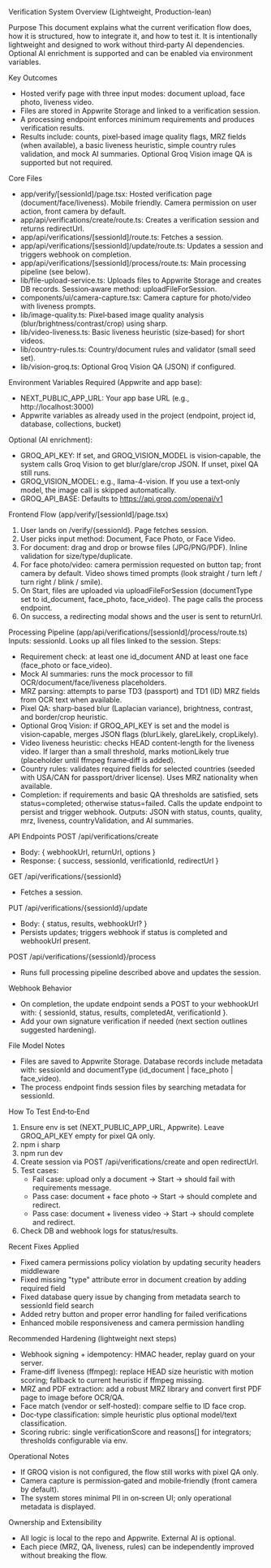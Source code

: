 Verification System Overview (Lightweight, Production-lean)

Purpose
This document explains what the current verification flow does, how it is structured, how to integrate it, and how to test it. It is intentionally lightweight and designed to work without third‑party AI dependencies. Optional AI enrichment is supported and can be enabled via environment variables.

Key Outcomes
- Hosted verify page with three input modes: document upload, face photo, liveness video.
- Files are stored in Appwrite Storage and linked to a verification session.
- A processing endpoint enforces minimum requirements and produces verification results.
- Results include: counts, pixel‑based image quality flags, MRZ fields (when available), a basic liveness heuristic, simple country rules validation, and mock AI summaries. Optional Groq Vision image QA is supported but not required.

Core Files
- app/verify/[sessionId]/page.tsx: Hosted verification page (document/face/liveness). Mobile friendly. Camera permission on user action, front camera by default.
- app/api/verifications/create/route.ts: Creates a verification session and returns redirectUrl.
- app/api/verifications/[sessionId]/route.ts: Fetches a session.
- app/api/verifications/[sessionId]/update/route.ts: Updates a session and triggers webhook on completion.
- app/api/verifications/[sessionId]/process/route.ts: Main processing pipeline (see below).
- lib/file-upload-service.ts: Uploads files to Appwrite Storage and creates DB records. Session‑aware method: uploadFileForSession.
- components/ui/camera-capture.tsx: Camera capture for photo/video with liveness prompts.
- lib/image-quality.ts: Pixel‑based image quality analysis (blur/brightness/contrast/crop) using sharp.
- lib/video-liveness.ts: Basic liveness heuristic (size‑based) for short videos.
- lib/country-rules.ts: Country/document rules and validator (small seed set).
- lib/vision-groq.ts: Optional Groq Vision QA (JSON) if configured.

Environment Variables
Required (Appwrite and app base):
- NEXT_PUBLIC_APP_URL: Your app base URL (e.g., http://localhost:3000)
- Appwrite variables as already used in the project (endpoint, project id, database, collections, bucket)

Optional (AI enrichment):
- GROQ_API_KEY: If set, and GROQ_VISION_MODEL is vision‑capable, the system calls Groq Vision to get blur/glare/crop JSON. If unset, pixel QA still runs.
- GROQ_VISION_MODEL: e.g., llama-4-vision. If you use a text‑only model, the image call is skipped automatically.
- GROQ_API_BASE: Defaults to https://api.groq.com/openai/v1

Frontend Flow (app/verify/[sessionId]/page.tsx)
1) User lands on /verify/{sessionId}. Page fetches session.
2) User picks input method: Document, Face Photo, or Face Video.
3) For document: drag and drop or browse files (JPG/PNG/PDF). Inline validation for size/type/duplicate.
4) For face photo/video: camera permission requested on button tap; front camera by default. Video shows timed prompts (look straight / turn left / turn right / blink / smile).
5) On Start, files are uploaded via uploadFileForSession (documentType set to id_document, face_photo, face_video). The page calls the process endpoint.
6) On success, a redirecting modal shows and the user is sent to returnUrl.

Processing Pipeline (app/api/verifications/[sessionId]/process/route.ts)
Inputs: sessionId. Looks up all files linked to the session.
Steps:
- Requirement check: at least one id_document AND at least one face (face_photo or face_video).
- Mock AI summaries: runs the mock processor to fill OCR/document/face/liveness placeholders.
- MRZ parsing: attempts to parse TD3 (passport) and TD1 (ID) MRZ fields from OCR text when available.
- Pixel QA: sharp‑based blur (Laplacian variance), brightness, contrast, and border/crop heuristic.
- Optional Groq Vision: if GROQ_API_KEY is set and the model is vision‑capable, merges JSON flags (blurLikely, glareLikely, cropLikely).
- Video liveness heuristic: checks HEAD content-length for the liveness video. If larger than a small threshold, marks motionLikely true (placeholder until ffmpeg frame‑diff is added).
- Country rules: validates required fields for selected countries (seeded with USA/CAN for passport/driver license). Uses MRZ nationality when available.
- Completion: if requirements and basic QA thresholds are satisfied, sets status=completed; otherwise status=failed. Calls the update endpoint to persist and trigger webhook.
Outputs: JSON with status, counts, quality, mrz, liveness, countryValidation, and AI summaries.

API Endpoints
POST /api/verifications/create
- Body: { webhookUrl, returnUrl, options }
- Response: { success, sessionId, verificationId, redirectUrl }

GET /api/verifications/{sessionId}
- Fetches a session.

PUT /api/verifications/{sessionId}/update
- Body: { status, results, webhookUrl? }
- Persists updates; triggers webhook if status is completed and webhookUrl present.

POST /api/verifications/{sessionId}/process
- Runs full processing pipeline described above and updates the session.

Webhook Behavior
- On completion, the update endpoint sends a POST to your webhookUrl with: { sessionId, status, results, completedAt, verificationId }.
- Add your own signature verification if needed (next section outlines suggested hardening).

File Model Notes
- Files are saved to Appwrite Storage. Database records include metadata with: sessionId and documentType (id_document | face_photo | face_video).
- The process endpoint finds session files by searching metadata for sessionId.

How To Test End‑to‑End
1) Ensure env is set (NEXT_PUBLIC_APP_URL, Appwrite). Leave GROQ_API_KEY empty for pixel QA only.
2) npm i sharp
3) npm run dev
4) Create session via POST /api/verifications/create and open redirectUrl.
5) Test cases:
   - Fail case: upload only a document → Start → should fail with requirements message.
   - Pass case: document + face photo → Start → should complete and redirect.
   - Pass case: document + liveness video → Start → should complete and redirect.
6) Check DB and webhook logs for status/results.

Recent Fixes Applied
- Fixed camera permissions policy violation by updating security headers middleware
- Fixed missing "type" attribute error in document creation by adding required field
- Fixed database query issue by changing from metadata search to sessionId field search
- Added retry button and proper error handling for failed verifications
- Enhanced mobile responsiveness and camera permission handling

Recommended Hardening (lightweight next steps)
- Webhook signing + idempotency: HMAC header, replay guard on your server.
- Frame‑diff liveness (ffmpeg): replace HEAD size heuristic with motion scoring; fallback to current heuristic if ffmpeg missing.
- MRZ and PDF extraction: add a robust MRZ library and convert first PDF page to image before OCR/QA.
- Face match (vendor or self‑hosted): compare selfie to ID face crop.
- Doc‑type classification: simple heuristic plus optional model/text classification.
- Scoring rubric: single verificationScore and reasons[] for integrators; thresholds configurable via env.

Operational Notes
- If GROQ vision is not configured, the flow still works with pixel QA only.
- Camera capture is permission‑gated and mobile‑friendly (front camera by default).
- The system stores minimal PII in on‑screen UI; only operational metadata is displayed.

Ownership and Extensibility
- All logic is local to the repo and Appwrite. External AI is optional.
- Each piece (MRZ, QA, liveness, rules) can be independently improved without breaking the flow.


